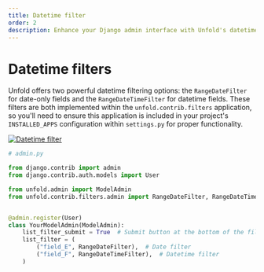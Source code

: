 ```yaml
---
title: Datetime filter
order: 2
description: Enhance your Django admin interface with Unfold's datetime filtering capabilities, including date and datetime range filters for precise data filtering. Learn how to implement and customize date-based filters with examples and configuration options.
---
```


# Datetime filters

Unfold offers two powerful datetime filtering options: the `RangeDateFilter` for date-only fields and the `RangeDateTimeFilter` for datetime fields. These filters are both implemented within the `unfold.contrib.filters` application, so you'll need to ensure this application is included in your project's `INSTALLED_APPS` configuration within `settings.py` for proper functionality.

[![Datetime filter](/static/docs/filters/datetime-filter.webp)](/static/docs/filters/datetime-filter.webp)

```python
# admin.py

from django.contrib import admin
from django.contrib.auth.models import User

from unfold.admin import ModelAdmin
from unfold.contrib.filters.admin import RangeDateFilter, RangeDateTimeFilter


@admin.register(User)
class YourModelAdmin(ModelAdmin):
    list_filter_submit = True  # Submit button at the bottom of the filter
    list_filter = (
        ("field_E", RangeDateFilter),  # Date filter
        ("field_F", RangeDateTimeFilter),  # Datetime filter
    )
```
